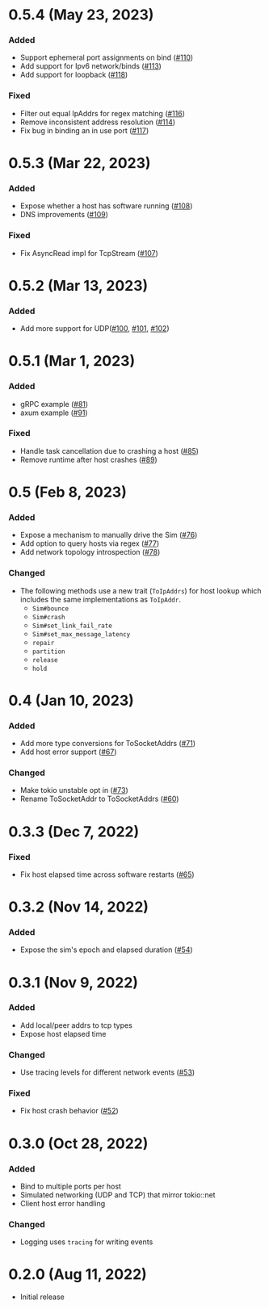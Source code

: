 # 0.5.4 (May 23, 2023)

### Added

- Support ephemeral port assignments on bind ([#110])
- Add support for Ipv6 network/binds ([#113])
- Add support for loopback ([#118]) 

### Fixed

- Filter out equal IpAddrs for regex matching ([#116]) 
- Remove inconsistent address resolution ([#114])
- Fix bug in binding an in use port ([#117]) 

[#110]: https://github.com/tokio-rs/turmoil/pull/110
[#113]: https://github.com/tokio-rs/turmoil/pull/113
[#114]: https://github.com/tokio-rs/turmoil/pull/114
[#116]: https://github.com/tokio-rs/turmoil/pull/116
[#117]: https://github.com/tokio-rs/turmoil/pull/117
[#118]: https://github.com/tokio-rs/turmoil/pull/118

# 0.5.3 (Mar 22, 2023)

### Added

- Expose whether a host has software running ([#108])
- DNS improvements ([#109])

### Fixed

- Fix AsyncRead impl for TcpStream ([#107])

[#107]: https://github.com/tokio-rs/turmoil/pull/107
[#108]: https://github.com/tokio-rs/turmoil/pull/108
[#109]: https://github.com/tokio-rs/turmoil/pull/109

# 0.5.2 (Mar 13, 2023)

### Added

- Add more support for UDP([#100], [#101], [#102])

[#100]: https://github.com/tokio-rs/turmoil/pull/100
[#101]: https://github.com/tokio-rs/turmoil/pull/101
[#102]: https://github.com/tokio-rs/turmoil/pull/102

# 0.5.1 (Mar 1, 2023)

### Added

- gRPC example ([#81])
- axum example ([#91])

### Fixed

- Handle task cancellation due to crashing a host ([#85])
- Remove runtime after host crashes ([#89])

[#81]: https://github.com/tokio-rs/turmoil/pull/81
[#85]: https://github.com/tokio-rs/turmoil/pull/85
[#89]: https://github.com/tokio-rs/turmoil/pull/89
[#91]: https://github.com/tokio-rs/turmoil/pull/91

# 0.5 (Feb 8, 2023)

### Added

- Expose a mechanism to manually drive the Sim ([#76])
- Add option to query hosts via regex ([#77])
- Add network topology introspection ([#78])

[#76]: https://github.com/tokio-rs/turmoil/pull/76
[#77]: https://github.com/tokio-rs/turmoil/pull/77
[#78]: https://github.com/tokio-rs/turmoil/pull/78

### Changed

- The following methods use a new trait (`ToIpAddrs`) for host lookup which
  includes the same implementations as `ToIpAddr`.
  - `Sim#bounce`
  - `Sim#crash`
  - `Sim#set_link_fail_rate`
  - `Sim#set_max_message_latency`
  - `repair`
  - `partition`
  - `release`
  - `hold`

# 0.4 (Jan 10, 2023)

### Added

- Add more type conversions for ToSocketAddrs ([#71])
- Add host error support ([#67])

### Changed

- Make tokio unstable opt in ([#73])
- Rename ToSocketAddr to ToSocketAddrs ([#60])

[#73]: https://github.com/tokio-rs/turmoil/pull/73
[#71]: https://github.com/tokio-rs/turmoil/pull/71
[#67]: https://github.com/tokio-rs/turmoil/pull/67
[#60]: https://github.com/tokio-rs/turmoil/pull/60

# 0.3.3 (Dec 7, 2022)

### Fixed

- Fix host elapsed time across software restarts ([#65])

[#65]: https://github.com/tokio-rs/turmoil/pull/65

# 0.3.2 (Nov 14, 2022)

### Added

- Expose the sim's epoch and elapsed duration ([#54])

[#54]: https://github.com/tokio-rs/turmoil/pull/54

# 0.3.1 (Nov 9, 2022)

### Added

- Add local/peer addrs to tcp types
- Expose host elapsed time

### Changed

- Use tracing levels for different network events ([#53])

[#53]: https://github.com/tokio-rs/turmoil/pull/53

### Fixed

- Fix host crash behavior ([#52])

[#52]: https://github.com/tokio-rs/turmoil/pull/52

# 0.3.0 (Oct 28, 2022)

### Added

- Bind to multiple ports per host
- Simulated networking (UDP and TCP) that mirror tokio::net
- Client host error handling

### Changed

- Logging uses `tracing` for writing events

# 0.2.0 (Aug 11, 2022)

- Initial release
